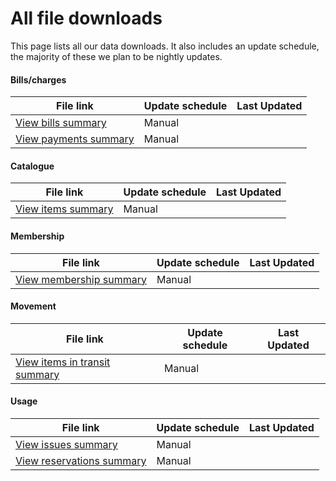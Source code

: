 All file downloads
==================

This page lists all our data downloads. It also includes an update schedule, the majority of these we plan to be nightly updates.

#### Bills/charges

| File link | Update schedule | Last Updated |
| --------- | --------------- | ------------ |
| [View bills summary](https://github.com/LibrariesWest/opendata/blob/master/bills/bills_summary.csv) | Manual | <span data-updated="bills_bills_summary"></span> |
| [View payments summary](https://github.com/LibrariesWest/opendata/blob/master/bills/payments_summary.csv) | Manual | <span data-updated="bills_payments_summary"></span> |

#### Catalogue

| File link | Update schedule | Last Updated |
| --------- | --------------- | ------------ |
| [View items summary](https://github.com/LibrariesWest/opendata/blob/master/catalogue/items_summary.csv) | Manual | <span data-updated="catalogue_items_summary"></span> |

#### Membership

| File link | Update schedule | Last Updated |
| --------- | --------------- | ------------ |
| [View membership summary](https://github.com/LibrariesWest/opendata/blob/master/membership/members_summary.csv) | Manual | <span data-updated="membership_members_summary"></span> |


#### Movement

| File link | Update schedule | Last Updated |
| --------- | --------------- | ------------ |
| [View items in transit summary](https://github.com/LibrariesWest/opendata/blob/master/movement/transits_summary.csv) | Manual | <span data-updated="movement_transits_summary"></span> |

#### Usage

| File link | Update schedule | Last Updated |
| --------- | --------------- | ------------ |
| [View issues summary](https://github.com/LibrariesWest/opendata/blob/master/usage/issues_summary.csv) | Manual | <span data-updated="usage_issues_summary"></span> |
| [View reservations summary](https://github.com/LibrariesWest/opendata/blob/master/usage/reservations_summary.csv) | Manual | <span data-updated="usage_reservations_summary"></span> |
